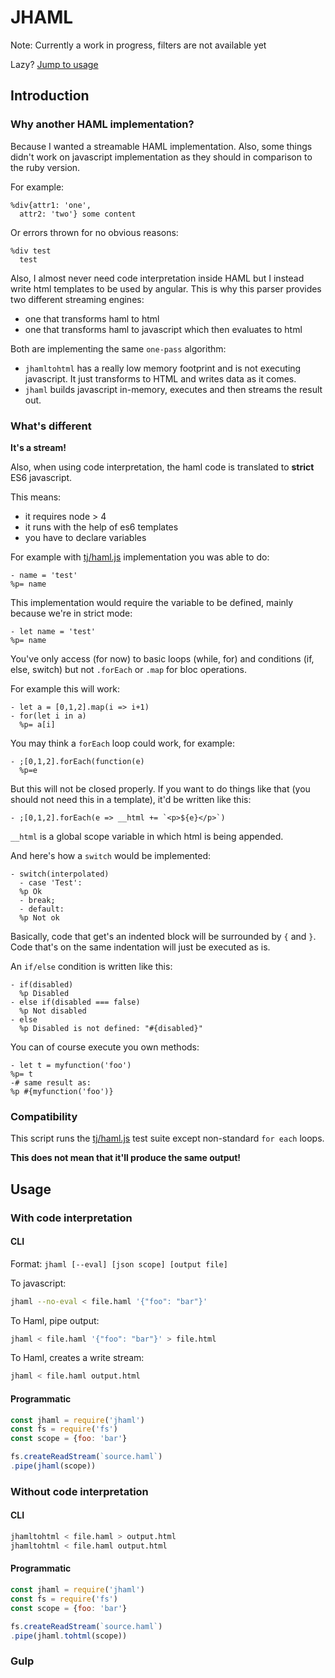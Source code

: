 # JHAML

Note: Currently a work in progress, filters are not available yet

Lazy? [Jump to usage](https://github.com/soyuka/jhaml#usage)

## Introduction

### Why another HAML implementation?

Because I wanted a streamable HAML implementation. Also, some things didn't work on javascript implementation as they should in comparison to the ruby version. 

For example:
```haml
%div{attr1: 'one', 
  attr2: 'two'} some content
```

Or errors thrown for no obvious reasons:

```haml
%div test
  test
```

Also, I almost never need code interpretation inside HAML but I instead write html templates to be used by angular. This is why this parser provides two different streaming engines:
- one that transforms haml to html
- one that transforms haml to javascript which then evaluates to html

Both are implementing the same `one-pass` algorithm: 

- `jhamltohtml` has a really low memory footprint and is not executing javascript. It just transforms to HTML and writes data as it comes.
- `jhaml` builds javascript in-memory, executes and then streams the result out.

### What's different

**It's a stream!**

Also, when using code interpretation, the haml code is translated to **strict** ES6 javascript. 

This means:
 - it requires node > 4
 - it runs with the help of es6 templates
 - you have to declare variables

For example with [tj/haml.js](https://github.com/tj/haml.js) implementation you was able to do:

```haml
- name = 'test'
%p= name
```

This implementation would require the variable to be defined, mainly because we're in strict mode:

```haml
- let name = 'test'
%p= name
```

You've only access (for now) to basic loops (while, for) and conditions (if, else, switch) but not `.forEach` or `.map` for bloc operations.

For example this will work:

```haml
- let a = [0,1,2].map(i => i+1)
- for(let i in a)
  %p= a[i]
```

You may think a `forEach` loop could work, for example:

```haml
- ;[0,1,2].forEach(function(e)
  %p=e
```

But this will not be closed properly. If you want to do things like that (you should not need this in a template), it'd be written like this:

```haml
- ;[0,1,2].forEach(e => __html += `<p>${e}</p>`)
```

`__html` is a global scope variable in which html is being appended.

And here's how a `switch` would be implemented:

```haml
- switch(interpolated)
  - case 'Test': 
  %p Ok
  - break; 
  - default:
  %p Not ok
```

Basically, code that get's an indented block will be surrounded by `{` and `}`. Code that's on the same indentation will just be executed as is.

An `if/else` condition is written like this:

```haml
- if(disabled)
  %p Disabled
- else if(disabled === false)
  %p Not disabled
- else
  %p Disabled is not defined: "#{disabled}"
```

You can of course execute you own methods:

```haml
- let t = myfunction('foo')
%p= t
-# same result as:
%p #{myfunction('foo')}
```

### Compatibility

This script runs the [tj/haml.js](https://github.com/tj/haml.js) test suite except non-standard `for each` loops. 

**This does not mean that it'll produce the same output!**

## Usage

### With code interpretation

#### CLI

Format: `jhaml [--eval] [json scope] [output file]`

To javascript:

```bash
jhaml --no-eval < file.haml '{"foo": "bar"}'
```

To Haml, pipe output: 

```bash
jhaml < file.haml '{"foo": "bar"}' > file.html
```

To Haml, creates a write stream:

```bash
jhaml < file.haml output.html
```

#### Programmatic

```javascript
const jhaml = require('jhaml')
const fs = require('fs')
const scope = {foo: 'bar'}

fs.createReadStream(`source.haml`)
.pipe(jhaml(scope))
```

### Without code interpretation

#### CLI

```bash
jhamltohtml < file.haml > output.html
jhamltohtml < file.haml output.html
```

#### Programmatic

```javascript
const jhaml = require('jhaml')
const fs = require('fs')
const scope = {foo: 'bar'}

fs.createReadStream(`source.haml`)
.pipe(jhaml.tohtml(scope))
```

### Gulp



